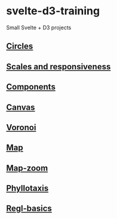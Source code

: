 # svelte-d3-training
Small Svelte + D3 projects

## [Circles](./circles)

## [Scales and responsiveness](./scales)

## [Components](./components)

## [Canvas](./canvas)

## [Voronoi](./voronoi)

## [Map](./map)

## [Map-zoom](./map-zoom)

## [Phyllotaxis](./phyllotaxis)

## [Regl-basics](./regl-basics)